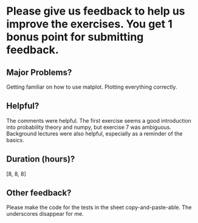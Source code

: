 # Please give us feedback to help us improve the exercises. You get 1 bonus point for submitting feedback.

## Major Problems?
Getting familiar on how to use matplot.
Plotting everything correctly.


## Helpful?
The comments were helpful.
The first exercise seems a good introduction into probability theory and numpy, but exercise 7 was ambiguous. 
Background lectures were also helpful, especially as a reminder of the basics. 


## Duration (hours)?
[8, 8, 8]

## Other feedback?
Please make the code for the tests in the sheet copy-and-paste-able. 
The underscores disappear for me.



